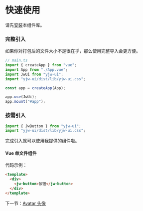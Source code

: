 # 快速使用

请先[安装](#/doc/install)本组件库。

### 完整引入

如果你对打包后的文件大小不是很在乎，那么使用完整导入会更方便。

```javascript
// main.ts
import { createApp } from "vue";
import App from "./App.vue";
import JwUi from "yjw-ui";
import "yjw-ui/dist/lib/yjw-ui.css";

const app = createApp(App);

app.use(JwUi);
app.mount("#app");
```

### 按需引入

```javascript
import { JwButton } from "yjw-ui";
import "yjw-ui/dist/lib/yjw-ui.css";
```

完成引入就可以使用我提供的组件啦。

#### Vue 单文件组件

代码示例：

```html
<template>
  <div>
    <jw-button>按钮</jw-button>
  </div>
</template>
```

下一节：[Avatar 头像](#/doc/avatar)
